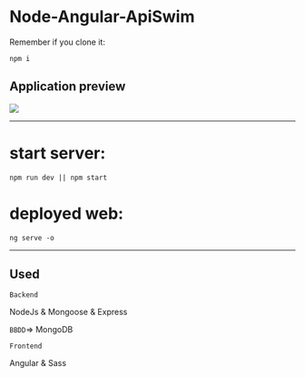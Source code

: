 # Node-Angular-ApiSwim

Remember if you clone it:

`npm i`

## Application preview

<img src="../src/assets/1.png" with=100>

--- 

# start server: 
`npm run dev || npm start`

# deployed web: 
`ng serve -o`

--- 

## Used 

`Backend`

NodeJs & Mongoose & Express

`BBDD`=> MongoDB

`Frontend`

Angular & Sass

